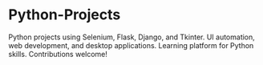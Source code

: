 # Python-Projects
Python projects using Selenium, Flask, Django, and Tkinter. UI automation, web development, and desktop applications. Learning platform for Python skills. Contributions welcome!
